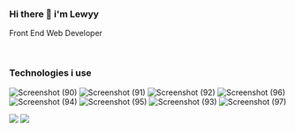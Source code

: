 ### Hi there 👋  i'm Lewyy   
    
<p> Front End Web Developer</p>

<br>


### Technologies i use
![Screenshot (90)](https://user-images.githubusercontent.com/104835999/211186740-f308c536-4ad0-43ec-9dbb-fbdaf2bfe320.png)
![Screenshot (91)](https://user-images.githubusercontent.com/104835999/211186744-459467bd-eca5-436d-ab7b-295e1fd9db50.png)
![Screenshot (92)](https://user-images.githubusercontent.com/104835999/211186753-6a163cc0-23b9-4c0f-9de4-19c75ce704e7.png)
![Screenshot (96)](https://user-images.githubusercontent.com/104835999/211186760-fe15518f-3321-4f82-9f49-3d29927a6b1c.png)
![Screenshot (94)](https://user-images.githubusercontent.com/104835999/211186768-6d765fdd-f4bd-47cd-b555-322f7042087a.png)
![Screenshot (95)](https://user-images.githubusercontent.com/104835999/211186777-49342f24-fd39-4d9b-b418-4310fb8a62ac.png)
![Screenshot (93)](https://user-images.githubusercontent.com/104835999/211186785-72c75f57-4606-4f0e-9728-7e877b4c05d8.png)
![Screenshot (97)](https://user-images.githubusercontent.com/104835999/211186792-1bfe1c77-f1c9-402a-b539-8021cb1d1c82.png)


<img src ="{https://github-readme-stats.vercel.app/api/top-langs/?username={lewisushindi}&theme={highcontrast}}" />

<img src ="{https://github-readme-streak-stats.herokuapp.com/?user={lewisushindi}&theme={highcontrast}}" />

